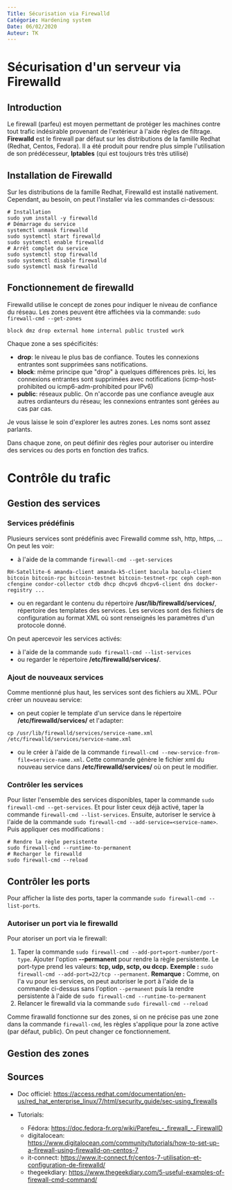 ```yaml
---
Title: Sécurisation via Firewalld
Catégorie: Hardening system
Date: 06/02/2020
Auteur: TK
---
```


# Sécurisation d'un serveur via Firewalld
## Introduction
Le firewall (parfeu) est moyen permettant de protéger les machines contre tout trafic indésirable provenant de l'extérieur à l'aide règles de filtrage.
**Firewalld** est le firewall par défaut sur les distributions de la famille Redhat (Redhat, Centos, Fedora). Il a été produit pour rendre plus simple l'utilisation de son prédécesseur, **Iptables** (qui est toujours très très utilisé)

## Installation de Firewalld
Sur les distributions de la famille Redhat, Firewalld est installé nativement. Cependant, au besoin, on peut l'installer via les commandes ci-dessous:
```
# Installation
sudo yum install -y firewalld
# Démarrage du service
systemctl unmask firewalld
sudo systemctl start firewalld
sudo systemctl enable firewalld
# Arrêt complet du service
sudo systemctl stop firewalld
sudo systemctl disable firewalld
sudo systemctl mask firewalld
```
## Fonctionnement de firewalld
Firewalld utilise le concept de zones pour indiquer le niveau de confiance du réseau. Les zones peuvent être affichées via la commande: `sudo firewall-cmd --get-zones`
```
block dmz drop external home internal public trusted work
```
Chaque zone a ses spécificités:
- **drop**: le niveau le plus bas de confiance. Toutes les connexions entrantes sont supprimées sans notifications.
- **block**: même principe que "drop" à quelques différences près. Ici, les connexions entrantes sont supprimées avec notifications (icmp-host-prohibited ou icmp6-adm-prohibited pour IPv6)
- **public**: réseaux public. On n'accorde pas une confiance aveugle aux autres ordianteurs du réseau; les connexions entrantes sont gérées au cas par cas.

Je vous laisse le soin d'explorer les autres zones. Les noms sont assez parlants.

Dans chaque zone, on peut définir des règles pour autoriser ou interdire des services ou des ports en fonction des trafics.

# Contrôle du trafic
## Gestion des services
### Services prédéfinis
Plusieurs services sont prédéfinis avec Firewalld comme ssh, http, https, ... On peut les voir:
- à l'aide de la commande `firewall-cmd --get-services`
```
RH-Satellite-6 amanda-client amanda-k5-client bacula bacula-client bitcoin bitcoin-rpc bitcoin-testnet bitcoin-testnet-rpc ceph ceph-mon cfengine condor-collector ctdb dhcp dhcpv6 dhcpv6-client dns docker-registry ...
```
- ou en regardant le contenu du répertoire **/usr/lib/firewalld/services/**, répertoire des templates des services. Les services sont des fichiers de configuration au format XML où sont renseignés les paramètres d'un protocole donné.

On peut apercevoir les services activés:
- à l'aide de la commande `sudo firewall-cmd --list-services`
-  ou regarder le répertoire **/etc/firewalld/services/**.

### Ajout de nouveaux services
Comme mentionné plus haut, les services sont des fichiers au XML. POur créer un nouveau service:
- on peut copier le template d'un service dans le répertoire **/etc/firewalld/services/** et l'adapter:
```
cp /usr/lib/firewalld/services/service-name.xml /etc/firewalld/services/service-name.xml
```
- ou le créer à l'aide de la commande `firewall-cmd --new-service-from-file=service-name.xml`. Cette commande génère le fichier xml du nouveau service dans **/etc/firewalld/services/** où on peut le modifier.

### Contrôler les services
Pour lister l'ensemble des services disponibles, taper la commande `sudo firewall-cmd --get-services`. Et pour lister ceux déjà activé, taper la commande `firewall-cmd --list-services`.
Ensuite, autoriser le service à l'aide de la commande `sudo firewall-cmd --add-service=<service-name>`. Puis appliquer ces modifications :
```
# Rendre la règle persistente
sudo firewall-cmd --runtime-to-permanent
# Recharger le firewalld
sudo firewall-cmd --reload
```

## Contrôler les ports
Pour afficher la liste des ports, taper la commande `sudo firewall-cmd --list-ports`.
### Autoriser un port via le firewalld
Pour atoriser un port via le firewall:
1. Taper la commande `sudo firewall-cmd --add-port=port-number/port-type`. Ajouter l'option **--permanent** pour rendre la règle persistente. Le port-type prend les valeurs: **tcp, udp, sctp, ou dccp.**
**Exemple :** `sudo firewall-cmd --add-port=22/tcp --permanent`. **Remarque :** Comme, on l'a vu pour les services, on peut autoriser le port à l'aide de la commande ci-dessus sans l'option `--permanent` puis la rendre persistente à l'aide de `sudo firewall-cmd --runtime-to-permanent`
2. Relancer le firewalld via la commande `sudo firewall-cmd --reload`

Comme firawalld fonctionne sur des zones, si on ne précise pas une zone dans la commande `firewall-cmd`, les règles s'applique pour la zone active (par défaut, public). On peut changer ce fonctionnement.

## Gestion des zones





## Sources
- Doc officiel: https://access.redhat.com/documentation/en-us/red_hat_enterprise_linux/7/html/security_guide/sec-using_firewalls

- Tutorials:
  - Fédora: https://doc.fedora-fr.org/wiki/Parefeu_-_firewall_-_FirewallD
  - digitalocean: https://www.digitalocean.com/community/tutorials/how-to-set-up-a-firewall-using-firewalld-on-centos-7
  - it-connect: https://www.it-connect.fr/centos-7-utilisation-et-configuration-de-firewalld/
  - thegeekdiary: https://www.thegeekdiary.com/5-useful-examples-of-firewall-cmd-command/
